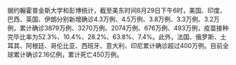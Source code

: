 据约翰霍普金斯大学和彭博统计，截至美东时间8月29日下午6时，美国、印度、巴西、英国、伊朗分别新增确诊4.3万例、4.5万例、3.8万例、3.3万例、3.2万例，累计确诊3879万例、3270万例、2074万例、676万例、493万例，疫苗接种完毕比率为52.3%、10.4%、28.2%、63.8%、7.4%。此外，法国、俄罗斯、土耳其、阿根廷、哥伦比亚、西班牙、意大利、印尼累计确诊超过400万例。目前全球累计确诊2.16亿例，累计死亡450万例。